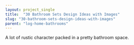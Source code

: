 ```yaml
---
layout: project_single
title:  "30 Bathroom Sets Design Ideas with Images"
slug: "30-bathroom-sets-design-ideas-with-images"
parent: "log-home-bathrooms"
---
```

A lot of rustic character packed in a pretty bathroom space.